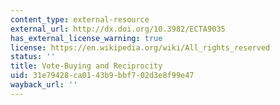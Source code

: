```yaml
---
content_type: external-resource
external_url: http://dx.doi.org/10.3982/ECTA9035
has_external_license_warning: true
license: https://en.wikipedia.org/wiki/All_rights_reserved
status: ''
title: Vote-Buying and Reciprocity
uid: 31e79428-ca01-43b9-bbf7-02d3e8f99e47
wayback_url: ''
---
```

